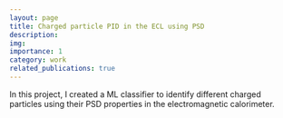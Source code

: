 ```yaml
---
layout: page
title: Charged particle PID in the ECL using PSD
description:
img: 
importance: 1
category: work
related_publications: true
---
```


In this project, I created a ML classifier to identify different charged particles using their PSD properties in the electromagnetic calorimeter.
